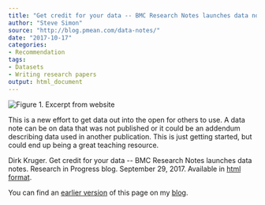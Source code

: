 ```yaml
---
title: "Get credit for your data -- BMC Research Notes launches data notes"
author: "Steve Simon"
source: "http://blog.pmean.com/data-notes/"
date: "2017-10-17"
categories:
- Recommendation
tags:
- Datasets
- Writing research papers
output: html_document
---
```


![Figure 1. Excerpt from website](http://www.pmean.com/new-images/17/data-notes01.png)

<div class="notes">

This is a new effort to get data out into the open for others to use. A data note can be on data that was not published or it could be an addendum describing data used in another publication. This is just getting started, but could end up being a great teaching resource.

Dirk Kruger. Get credit for your data -- BMC Research Notes launches data notes. Research in Progress blog. September 29, 2017. Available in [html format][kru1].

You can find an [earlier version][sim1] of this page on my [blog][sim2].

[sim1]: http://blog.pmean.com/data-notes/
[sim2]: http://blog.pmean.com

[kru1]: http://blogs.biomedcentral.com/bmcblog/2017/09/29/get-credit-for-your-data-bmc-research-notes-launches-data-notes/

</div>
